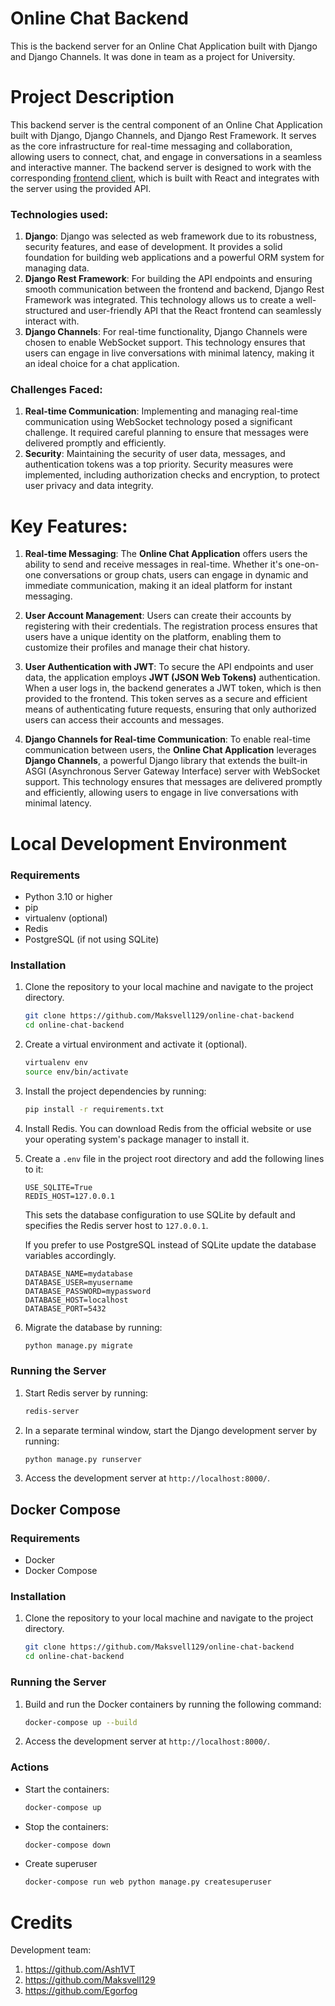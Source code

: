 # Online Chat Backend

This is the backend server for an Online Chat Application
built with Django and Django Channels. 
It was done in team as a project for University.


# Project Description

This backend server is the central component of an Online Chat Application built with Django, Django Channels, and Django Rest Framework. 
It serves as the core infrastructure for real-time messaging and collaboration, allowing users to connect, chat, and engage in conversations in a seamless and interactive manner.
The backend server is designed to work with the
corresponding [frontend client](https://github.com/Maksvell129/online-chat-frontend),
which is built with React and integrates with the server using the provided API.

### Technologies used:

1) **Django**: Django was selected as web framework due to its robustness, security features, and ease of development. 
It provides a solid foundation for building web applications and a powerful ORM system for managing data.
2) **Django Rest Framework**: For building the API endpoints and ensuring smooth communication between the frontend and backend, Django Rest Framework was integrated. 
This technology allows us to create a well-structured and user-friendly API that the React frontend can seamlessly interact with.
3) **Django Channels**: For real-time functionality, Django Channels were chosen to enable WebSocket support. 
This technology ensures that users can engage in live conversations with minimal latency, making it an ideal choice for a chat application.

### Challenges Faced: 

1) **Real-time Communication**: Implementing and managing real-time communication using WebSocket technology posed a significant challenge. 
It required careful planning to ensure that messages were delivered promptly and efficiently. 
2) **Security**: Maintaining the security of user data, messages, and authentication tokens was a top priority. 
Security measures were implemented, including authorization checks and encryption, to protect user privacy and data integrity. 

# Key Features:

1) **Real-time Messaging**: The **Online Chat Application** offers users the ability to send and receive messages in real-time.
Whether it's one-on-one conversations or group chats, users can engage in dynamic and immediate communication, making it an ideal platform for instant messaging.

2) **User Account Management**: Users can create their accounts by registering with their credentials. 
The registration process ensures that users have a unique identity on the platform, 
enabling them to customize their profiles and manage their chat history.

3) **User Authentication with JWT**: To secure the API endpoints and user data, the application employs **JWT (JSON Web Tokens)** authentication. 
When a user logs in, the backend generates a JWT token, which is then provided to the frontend. 
This token serves as a secure and efficient means of authenticating future requests, 
ensuring that only authorized users can access their accounts and messages.

4) **Django Channels for Real-time Communication**: To enable real-time communication between users, the **Online Chat Application** leverages **Django Channels**, 
a powerful Django library that extends the built-in ASGI (Asynchronous Server Gateway Interface) server with WebSocket support. 
This technology ensures that messages are delivered promptly and efficiently, allowing users to engage in live conversations with minimal latency.

# Local Development Environment

### Requirements

* Python 3.10 or higher
* pip
* virtualenv (optional)
* Redis
* PostgreSQL (if not using SQLite)

### Installation

1. Clone the repository to your local machine and navigate to the project directory.
    ```bash
    git clone https://github.com/Maksvell129/online-chat-backend
    cd online-chat-backend
    ```
2. Create a virtual environment and activate it (optional).
    ```bash
    virtualenv env
    source env/bin/activate
    ```
3. Install the project dependencies by running:
    ```bash
    pip install -r requirements.txt
    ```
4. Install Redis. You can download Redis from the official website or use your operating system's package manager to install it.
5. Create a `.env` file in the project root directory and add the following lines to it:
    ```
    USE_SQLITE=True
    REDIS_HOST=127.0.0.1
    ```
    This sets the database configuration to use SQLite by default and specifies the Redis server host to `127.0.0.1`.
    
    If you prefer to use PostgreSQL instead of SQLite update the database variables accordingly.
    ```
    DATABASE_NAME=mydatabase
    DATABASE_USER=myusername
    DATABASE_PASSWORD=mypassword
    DATABASE_HOST=localhost
    DATABASE_PORT=5432
    ```
6. Migrate the database by running:
    ```bash
    python manage.py migrate
    ```

### Running the Server

1. Start Redis server by running:
    ```bash
    redis-server
    ```
2. In a separate terminal window, start the Django development server by running:
    ```bash
    python manage.py runserver
    ```
3. Access the development server at `http://localhost:8000/`.

## Docker Compose

### Requirements

* Docker
* Docker Compose

### Installation

1. Clone the repository to your local machine and navigate to the project directory.
    ```bash
    git clone https://github.com/Maksvell129/online-chat-backend
    cd online-chat-backend
    ```

### Running the Server

1. Build and run the Docker containers by running the following command:
    ```bash
    docker-compose up --build
    ```

2. Access the development server at `http://localhost:8000/`.


### Actions

* Start the containers:
    ```bash
    docker-compose up
    ```
* Stop the containers:
    ```bash
    docker-compose down
    ```
* Create superuser
   ```bash
   docker-compose run web python manage.py createsuperuser
   ```

# Credits

Development team:
1) https://github.com/Ash1VT
2) https://github.com/Maksvell129
3) https://github.com/Egorfog